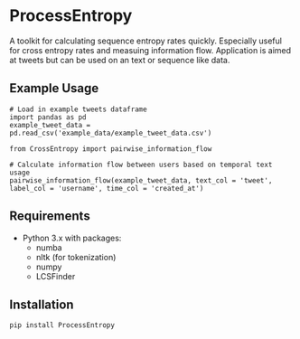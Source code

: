 # ProcessEntropy

A toolkit for calculating sequence entropy rates quickly. Especially useful for cross entropy rates and measuing information flow. Application is aimed at tweets but can be used on an text or sequence like data.

## Example Usage

```
# Load in example tweets dataframe
import pandas as pd
example_tweet_data = pd.read_csv('example_data/example_tweet_data.csv')

from CrossEntropy import pairwise_information_flow

# Calculate information flow between users based on temporal text usage 
pairwise_information_flow(example_tweet_data, text_col = 'tweet', label_col = 'username', time_col = 'created_at')
```

## Requirements

- Python 3.x with packages:
	- numba
	- nltk (for tokenization)
	- numpy
	- LCSFinder

## Installation

```
pip install ProcessEntropy
```
